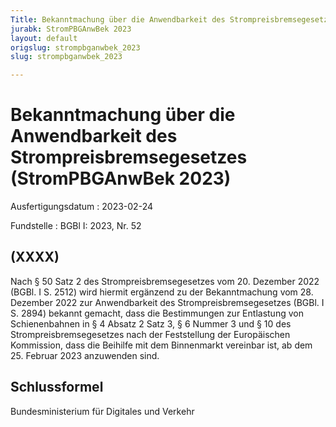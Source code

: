 ```yaml
---
Title: Bekanntmachung über die Anwendbarkeit des Strompreisbremsegesetzes
jurabk: StromPBGAnwBek 2023
layout: default
origslug: strompbganwbek_2023
slug: strompbganwbek_2023

---
```


# Bekanntmachung über die Anwendbarkeit des Strompreisbremsegesetzes (StromPBGAnwBek 2023)

Ausfertigungsdatum
:   2023-02-24

Fundstelle
:   BGBl I: 2023, Nr. 52


## (XXXX)

Nach § 50 Satz 2 des Strompreisbremsegesetzes vom 20. Dezember 2022
(BGBl. I S. 2512) wird hiermit ergänzend zu der Bekanntmachung vom 28.
Dezember 2022 zur Anwendbarkeit des Strompreisbremsegesetzes (BGBl. I
S. 2894) bekannt gemacht, dass die Bestimmungen zur Entlastung von
Schienenbahnen in § 4 Absatz 2 Satz 3, § 6 Nummer 3 und § 10 des
Strompreisbremsegesetzes nach der Feststellung der Europäischen
Kommission, dass die Beihilfe mit dem Binnenmarkt vereinbar ist, ab
dem 25. Februar 2023 anzuwenden sind.


## Schlussformel

Bundesministerium für Digitales und Verkehr

